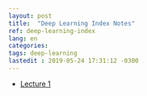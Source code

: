 ```yaml
---
layout: post
title:  "Deep Learning Index Notes"
ref: deep-learning-index
lang: en
categories: 
tags: deep-learning 
lastedit : 2019-05-24 17:31:12 -0300
---
```


* <a href="{{ site.baseurl }}{% link _posts/en/2019-05-20-stanford-deep-learning-notes-lecture-1.md  %}">Lecture 1</a>
